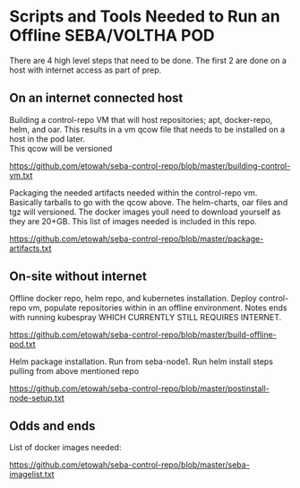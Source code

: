 # Scripts and Tools Needed to Run an Offline SEBA/VOLTHA POD

There are 4 high level steps that need to be done.   The first 2 are done on a host with internet access as part of prep.

## On an internet connected host
Building a control-repo VM that will host repositories; apt, docker-repo, helm, and oar.   This results in a vm qcow file that needs to be installed on a host in the pod later.  
This qcow will be versioned

https://github.com/etowah/seba-control-repo/blob/master/building-control-vm.txt

Packaging the needed artifacts needed within the control-repo vm.   Basically tarballs to go with the qcow above. The helm-charts, oar files and tgz will versioned.  The docker images youll need to download yourself as they are 20+GB.  This list of images needed is included in this repo.

https://github.com/etowah/seba-control-repo/blob/master/package-artifacts.txt

## On-site without internet
Offline docker repo, helm repo, and kubernetes installation.  Deploy control-repo vm, populate repositories within in an offline environment.  Notes ends with running kubespray WHICH CURRENTLY STILL REQUIRES INTERNET.   

https://github.com/etowah/seba-control-repo/blob/master/build-offline-pod.txt

Helm package installation.    Run from seba-node1.   Run helm install steps pulling from above mentioned repo

https://github.com/etowah/seba-control-repo/blob/master/postinstall-node-setup.txt



## Odds and ends
List of docker images needed:

https://github.com/etowah/seba-control-repo/blob/master/seba-imagelist.txt

